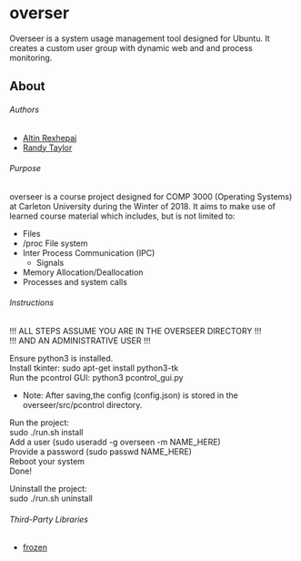 # overser
Overseer is a system usage management tool designed for Ubuntu. It creates a custom user group with dynamic web and and process monitoring.

## About
###### Authors
* [Altin Rexhepaj](https://github.com/altin)
* [Randy Taylor](https://github.com/aclonegeek)

###### Purpose
overseer is a course project designed for COMP 3000 (Operating Systems) at Carleton University during the Winter of 2018. It aims to make use of learned course material which includes, but is not limited to:
* Files
* /proc File system
* Inter Process Communication (IPC)
  * Signals
* Memory Allocation/Deallocation
* Processes and system calls

###### Instructions
!!! ALL STEPS ASSUME YOU ARE IN THE OVERSEER DIRECTORY !!!  
!!! AND AN ADMINISTRATIVE USER !!!

Ensure python3 is installed.  
Install tkinter: sudo apt-get install python3-tk  
Run the pcontrol GUI: python3 pcontrol_gui.py  
- Note: After saving,the config (config.json) is stored in the overseer/src/pcontrol directory.  

Run the project:  
sudo ./run.sh install  
Add a user (sudo useradd -g overseen -m NAME_HERE)  
Provide a password (sudo passwd NAME_HERE)  
Reboot your system  
Done!  

Uninstall the project:  
sudo ./run.sh uninstall  

###### Third-Party Libraries
* [frozen](https://github.com/cesanta/frozen)
